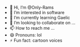 - 👋 Hi, I’m @Only-Rams
- 👀 I’m interested in software
- 🌱 I’m currently learning Gaelic
- 💞️ I’m looking to collaborate on ...
- 📫 How to reach me ...
- 😄 Pronouns: lol
- ⚡ Fun fact: cartoon voices

<!---
Only-Rams/Only-Rams is a ✨ special ✨ repository because its `README.md` (this file) appears on your GitHub profile.
You can click the Preview link to take a look at your changes.
--->
